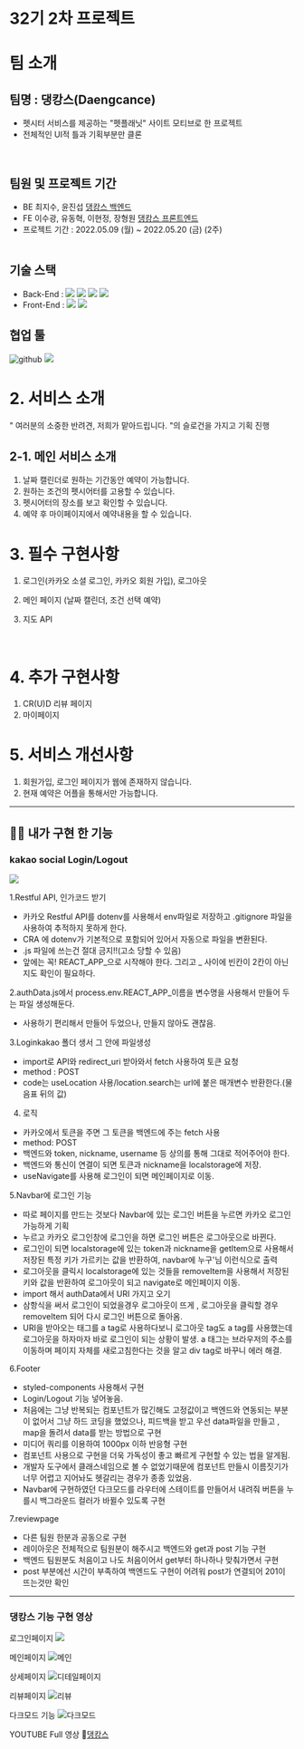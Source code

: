 # 32기 2차 프로젝트

# 팀 소개

## 팀명 : 댕캉스(Daengcance)
- 펫시터 서비스를 제공하는 "펫플래닛" 사이트 모티브로 한 프로젝트
- 전체적인 UI적 틀과 기획부분만 클론
<br>

## 팀원 및 프로젝트 기간
- BE 최지수, 윤진섭 [댕캉스 백엔드](https://github.com/wecode-bootcamp-korea/32-2nd-Daengcance-backend)
- FE 이수광, 유동혁, 이현정, 장형원 [댕캉스 프론트엔드](https://github.com/wecode-bootcamp-korea/32-2nd-Daengcance-frontend)
- 프로젝트 기간 : 2022.05.09 (월) ~ 2022.05.20 (금) (2주)
<br><br>
## 기술 스택

- Back-End : <img src="https://user-images.githubusercontent.com/78680486/158049033-6a7836e9-da4a-4333-8f80-ea7972b2f922.svg"> <img src="https://user-images.githubusercontent.com/78680486/158049035-1b7122ad-cc99-477c-8d94-98ce48944d92.svg"> <img src= "https://user-images.githubusercontent.com/78680486/158049032-6368747a-c353-491c-8d22-63cdc1c525b1.svg"> <img src= "https://user-images.githubusercontent.com/78680486/158049036-4c7371ab-443d-4db9-baa0-6877a4528034.svg" >
- Front-End : <img src="https://img.shields.io/badge/React-61DAFB?style=for-the-badge&logo=React&logoColor=white"> <img src="https://img.shields.io/badge/styledcomponents-DB7093?style=for-the-badge&logo=styled-components&logoColor=white">

## 협업 툴
 <img src="https://user-images.githubusercontent.com/78680486/158049034-cc1a893a-bc48-463f-811d-72e57853121d.svg" alt ="github"> <img src="https://user-images.githubusercontent.com/78680486/158049038-9c0dd825-e9c8-4e9d-aa60-f66deb56178d.svg" />

# 2. 서비스 소개

" 여러분의 소중한 반려견, 저희가 맡아드립니다. "의 슬로건을 가지고 기획 진행
<br>

## 2-1. 메인 서비스 소개

1. 날짜 캘린더로 원하는 기간동안 예약이 가능합니다.
2. 원하는 조건의 펫시어터를 고용할 수 있습니다.
3. 펫시어터의 장소를 보고 확인할 수 있습니다.
4. 예약 후 마이페이지에서 예약내용을 할 수 있습니다.
   <br>

# 3. 필수 구현사항

1. 로그인(카카오 소셜 로그인, 카카오 회원 가입), 로그아웃
2. 메인 페이지 (날짜 캘린더, 조건 선택 예약)
3. 지도 API

   <br>

# 4. 추가 구현사항
1. CR(U)D 리뷰 페이지
2. 마이페이지
   <br>

# 5. 서비스 개선사항

1. 회원가입, 로그인 페이지가 웹에 존재하지 않습니다.
2. 현재 예약은 어플을 통해서만 가능합니다.

---------

## 🙋‍♀️ 내가 구현 한 기능

### kakao social Login/Logout

 ![](https://velog.velcdn.com/images/hazel123/post/cbf3f5e4-761b-4dfd-a918-49fdc308381e/image.gif)

1.Restful API, 인가코드 받기
- 카카오 Restful API를 dotenv를 사용해서 env파일로 저장하고 .gitignore 파일을 사용하여 추적하지 못하게 한다.
- CRA 에 dotenv가 기본적으로 포함되어 있어서 자동으로 파일을 변환된다.
- .js 파일에 쓰는건 절대 금지!!(고소 당할 수 있음)
- 앞에는 꼭! REACT_APP_으로 시작해야 한다. 그리고 _ 사이에 빈칸이 2칸이 아닌지도 확인이 필요하다.

2.authData.js에서 process.env.REACT_APP_이름을 변수명을 사용해서 만들어 두는 파일 생성해둔다.
- 사용하기 편리해서 만들어 두었으나, 만들지 않아도 괜찮음.

3.Loginkakao 폴더 생서 그 안에 파일생성
- import로 API와 redirect_uri 받아와서 fetch 사용하여 토큰 요청
- method : POST
- code는 useLocation 사용/location.search는 url에 붙은 매개변수 반환한다.(물음표 뒤의 값)

4. 로직 
- 카카오에서 토큰을 주면 그 토큰을 백엔드에 주는 fetch 사용
- method: POST
- 백엔드와 token, nickname, username 등 상의를 통해 그대로 적어주어야 한다.
- 백엔드와 통신이 연결이 되면 토큰과 nickname을 localstorage에 저장.
- useNavigate를 사용해 로그인이 되면 메인페이지로 이동.

5.Navbar에 로그인 기능 
- 따로 페이지를 만드는 것보다 Navbar에 있는 로그인 버튼을 누르면 카카오 로그인 가능하게 기획
- 누르고 카카오 로그인창에 로그인을 하면 로그인 버튼은 로그아웃으로 바뀐다.
- 로그인이 되면 localstorage에 있는 token과 nickname을 getItem으로 사용해서 저장된 특정 키가 가르키는 값을 반환하여, navbar에 누구'님 이런식으로 출력
- 로그아웃을 클릭시 localstorage에 있는 것들을 removeItem을 사용해서 저장된 키와 값을 반환하여 로그아웃이 되고 navigate로 메인페이지 이동.
- import 해서 authData에서 URI 가지고 오기 
- 삼항식을 써서 로그인이 되었을경우 로그아웃이 뜨게 , 로그아웃을 클릭할 경우 removeItem 되어 다시 로그인 버튼으로 돌아옴.
- URI을 받아오는 태그를 a tag로 사용하다보니 로그아웃 tag도 a tag를 사용했는데 로그아웃을 하자마자 바로 로그인이 되는 상황이 발생. a 태그는 브라우저의 주소를 이동하며 페이지 자체를 새로고침한다는 것을 알고 div tag로 바꾸니 에러 해결.
 
6.Footer
- styled-components 사용해서 구현
- Login/Logout 기능 넣어놓음.
- 처음에는 그냥 반복되는 컴포넌트가 많긴해도 고정값이고 백엔드와 연동되는 부분이 없어서 그냥 하드 코딩을 했었으나, 피드백을 받고 우선 data파일을 만들고 , map을 돌려서 data를 받는 방법으로 구현
- 미디어 쿼리를 이용하여 1000px 이하 반응형 구현
- 컴포넌트 사용으로 구현을 더욱 가독성이 좋고 빠르게 구현할 수 있는 법을 알게됨.
- 개발자 도구에서 클래스네임으로 볼 수 없었기때문에 컴포넌트 만들시 이름짓기가 너무 어렵고 지어놔도 헷갈리는 경우가 종종 있었음.
- Navbar에 구현하였던 다크모드를 라우터에 스테이트를 만들어서 내려줘 버튼을 누를시 백그라운드 컬러가 바뀔수 있도록 구현

7.reviewpage
- 다른 팀원 한분과 공동으로 구현
- 레이아웃은 전체적으로 팀원분이 해주시고 백엔드와 get과 post 기능 구현
- 백엔드 팀원분도 처음이고 나도 처음이어서 get부터 하나하나 맞춰가면서 구현
- post 부분에선 시간이 부족하여 백엔드도 구현이 어려워 post가 연결되어 201이 뜨는것만 확인

-------

### 댕캉스 기능 구현 영상


로그인페이지
![](https://velog.velcdn.com/images/hazel123/post/f7e5cfbf-538e-477b-9e0d-15222086b3cf/image.gif)

메인페이지
![메인](https://velog.velcdn.com/images/hazel123/post/1fb721eb-6d45-4a38-8564-94cc23483515/image.gif)

상세페이지
![디테일페이지](https://velog.velcdn.com/images/hazel123/post/648c25f6-0e88-4e7d-8178-c285c785a566/image.gif)

리뷰페이지
![리뷰](https://velog.velcdn.com/images/hazel123/post/18e52cda-d69c-4dc6-8ae4-12ebd54782a4/image.gif)

다크모드 기능
![다크모드](https://velog.velcdn.com/images/hazel123/post/b358db3d-90a2-4205-a093-d712e975d7e8/image.gif)



YOUTUBE Full 영상
🐶[댕캉스](https://www.youtube.com/watch?v=S6aS-q1nbnk)

